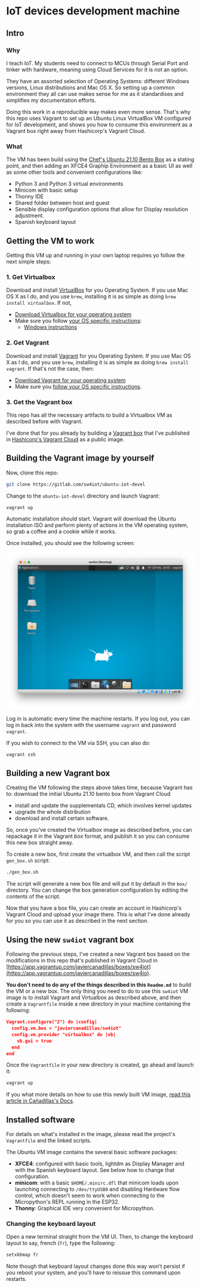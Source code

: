 # IoT devices development machine

## Intro

### Why

I teach IoT. My students need to connect to MCUs through Serial Port and tinker with hardware, meaning using Cloud Services for it is not an option.

They have an assorted selection of Operating Systems: different Windows versions, Linux distributions and Mac OS X. So setting up a common environment they all can use makes sense for me as it standardises and simplifies my documentation efforts.

Doing this work in a reproducible way makes even more sense. That's why this repo uses Vagrant to set up an Ubuntu Linux VirtualBox VM configured for IoT development, and shows you how to consume this environment as a Vagrant box right away from Hashicorp's Vagrant Cloud.

### What

The VM has been build using the [Chef's Ubuntu 21.10 Bento Box](https://app.vagrantup.com/bento/boxes/ubuntu-21.10) as a stating point, and then adding an XFCE4 Graphip Environment as a basic UI as well as some other tools and convenient configurations like:

- Python 3 and Python 3 virtual environments
- Minicom with basic setup
- Thonny IDE
- Shared folder between host and guest
- Sensible display configuration options that allow for Display resolution adjustment.
- Spanish keyboard layout

## Getting the VM to work
Getting this VM up and running in your own laptop requires yo follow the next simple steps:

### 1. Get Virtualbox
Download and install [VirtualBox](https://www.virtualbox.org) for you Operating System. If you use Mac OS X as I do, and you use `brew`, installing it is as simple as doing `brew install virtualbox`. If not,
- [Download Virtualbox for your operating system](https://www.virtualbox.org/wiki/Downloads)
- Make sure you follow [your OS specific instructions](https://www.virtualbox.org/manual/ch02.html):
  - [Windows instructions](https://www.virtualbox.org/manual/ch02.html#installation_windows)

### 2. Get Vagrant
Download and install [Vagrant](https://www.vagrantup.com/) for you Operating System. If you use Mac OS X as I do, and you use `brew`, installing it is as simple as doing `brew install vagrant`. If that's not the case, then:
- [Download Vagrant for your operating system](https://www.vagrantup.com/downloads)
-  Make sure you [follow your OS specific instructions](https://www.vagrantup.com/docs/installation#installing-vagrant).

### 3. Get the Vagrant box
This repo has all the necessary artifacts to build a Virtualbox VM as described before with Vagrant.

I've done that for you already by building a [Vagrant box](https://www.vagrantup.com/docs/boxes) that I've published in [Hashicorp's Vagrant Cloud](https://www.vagrantup.com/docs/boxes) as a public image.



## Building the Vagrant image by yourself

Now, clone this repo:

```bash
git clone https://gitlab.com/sw4iot/ubuntu-iot-devel
```

Change to the `ubuntu-iot-devel` directory and launch Vagrant:
```bash
vagrant up
```

Automatic installation should start. Vagrant will download the Ubuntu installation ISO and perform plenty of actions in the VM operating system, so grab a coffee and a cookie while it works.

Once installed, you should see the following screen:

![XFCE4 Desktop](./img/XFCE4_basic_screen.png)

Log in is automatic every time the machine restarts. If you log out, you can log in back into the system with the username `vagrant` and password `vagrant`.

If you wish to connect to the VM via SSH, you can also do:

```bash
vagrant ssh
```

## Building a new Vagrant box

Creating the VM following the steps above takes time, because Vagrant has to:
  download the initial Ubuntu 21.10 bento box from Vagrant Cloud
- install and update the supplementals CD, which involves kernel updates
- upgrade the whole distribution
- download and install certain software.

So, once you've created the Virtualbox image as described before, you can repackage it in the Vagrant *box* format, and publish it so you can consume this new box straight away.

To create a new box, first create the virtualbox VM, and then call the script `gen_box.sh` script:

```bash
./gen_box.sh
```

The script will generate a new box file and will put it by default in the `box/` directory. You can change the box generation configuration by editing the contents of the script.

Now that you have a box file, you can create an account in Hashicorp's Vagrant Cloud and upload your image there. This is what I've done already for you so you can use it as described in the next section.

## Using the new `sw4iot` vagrant box

Following the previous steps, I've created a new Vagrant box based on the modifications in this repo that's published in Vagrant Cloud in [https://app.vagrantup.com/javiercanadillas/boxes/sw4iot](https://app.vagrantup.com/javiercanadillas/boxes/sw4io).


**You don't need to do any of the things described in this `Readme.md`** to build the VM or a new box. The only thing you need to do to use this `sw4iot` VM image is to install Vagrant and Virtualbox as described above, and then create a `Vagrantfile` inside a new directory in your machine containing the following:

```json
Vagrant.configure("2") do |config|
  config.vm.box = "javiercanadillas/sw4iot"
  config.vm.provider "virtualbox" do |vb|
    vb.gui = true
  end
end
```

Once the `Vagrantfile` in your new directory is created, go ahead and launch it:

```bash
vagrant up
```

If you what more details on how to use this newly built VM image, [read this article in Cañadillas's Docs](http://localhost:8000/iot/IoT_Devices_Lab_Series-1/).

## Installed software

For details on what's installed in the image, please read the project's `Vagrantfile` and the linked scripts.

The Ubuntu VM image contains the several basic software packages:

- **XFCE4**: configured with basic tools, lightdm as Display Manager and with the Spanish keyboard layout. See below how to change that configuration.
- **minicom**: with a basic `$HOME/.minirc.dfl` that minicom loads upon launching connecting to `/dev/ttyUSB0` and disabling Hardware flow control, which doesn't seem to work when connecting to the Micropython's REPL running in the ESP32.
- **Thonny**: Graphical IDE very convenient for Micropython.

### Changing the keyboard layout

Open a new terminal straight from the VM UI. Then, to change the keyboard layout to say, french (`fr`), type the following:

```bash
setxkbmap fr
```

Note though that keyboard layout changes done this way won't persist if you reboot your system, and you'll have to reissue this command upon restarts.
